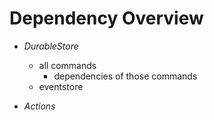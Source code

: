 # Dependency Overview

-   _DurableStore_

    -   all commands
        -   dependencies of those commands
    -   eventstore

-   _Actions_
